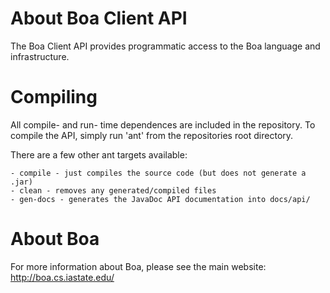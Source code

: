 # About Boa Client API

The Boa Client API provides programmatic access to the Boa language and infrastructure.

# Compiling

All compile- and run- time dependences are included in the repository.  To compile the
API, simply run 'ant' from the repositories root directory.

There are a few other ant targets available:

	- compile - just compiles the source code (but does not generate a .jar)
	- clean - removes any generated/compiled files
	- gen-docs - generates the JavaDoc API documentation into docs/api/

# About Boa

For more information about Boa, please see the main website: http://boa.cs.iastate.edu/

